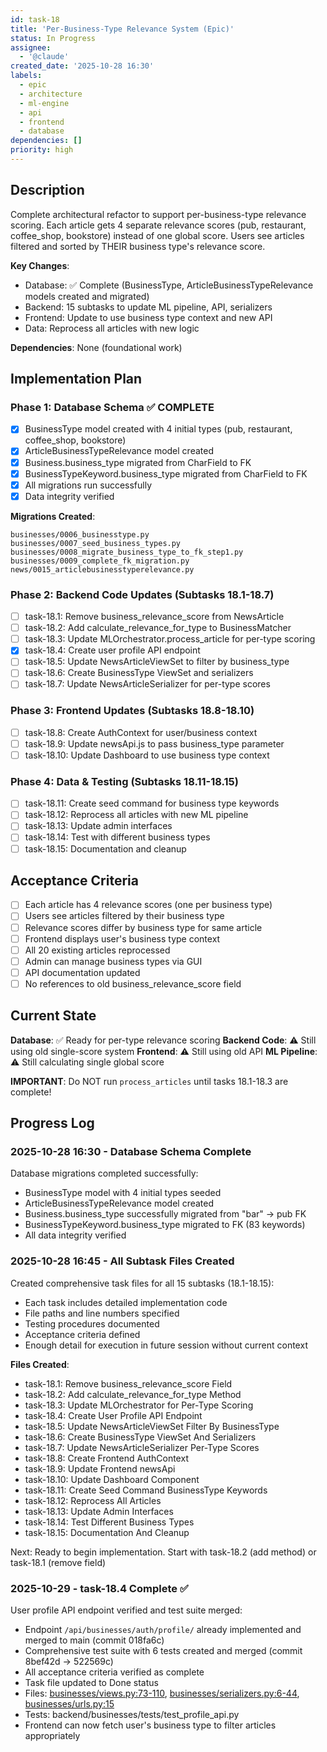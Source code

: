 ```yaml
---
id: task-18
title: 'Per-Business-Type Relevance System (Epic)'
status: In Progress
assignee:
  - '@claude'
created_date: '2025-10-28 16:30'
labels:
  - epic
  - architecture
  - ml-engine
  - api
  - frontend
  - database
dependencies: []
priority: high
---
```


## Description

<!-- SECTION:DESCRIPTION:BEGIN -->
Complete architectural refactor to support per-business-type relevance scoring. Each article gets 4 separate relevance scores (pub, restaurant, coffee_shop, bookstore) instead of one global score. Users see articles filtered and sorted by THEIR business type's relevance score.

**Key Changes**:
- Database: ✅ Complete (BusinessType, ArticleBusinessTypeRelevance models created and migrated)
- Backend: 15 subtasks to update ML pipeline, API, serializers
- Frontend: Update to use business type context and new API
- Data: Reprocess all articles with new logic

**Dependencies**: None (foundational work)
<!-- SECTION:DESCRIPTION:END -->

## Implementation Plan

### Phase 1: Database Schema ✅ COMPLETE
- [x] BusinessType model created with 4 initial types (pub, restaurant, coffee_shop, bookstore)
- [x] ArticleBusinessTypeRelevance model created
- [x] Business.business_type migrated from CharField to FK
- [x] BusinessTypeKeyword.business_type migrated from CharField to FK
- [x] All migrations run successfully
- [x] Data integrity verified

**Migrations Created**:
```
businesses/0006_businesstype.py
businesses/0007_seed_business_types.py
businesses/0008_migrate_business_type_to_fk_step1.py
businesses/0009_complete_fk_migration.py
news/0015_articlebusinesstyperelevance.py
```

### Phase 2: Backend Code Updates (Subtasks 18.1-18.7)
- [ ] task-18.1: Remove business_relevance_score from NewsArticle
- [ ] task-18.2: Add calculate_relevance_for_type to BusinessMatcher
- [ ] task-18.3: Update MLOrchestrator.process_article for per-type scoring
- [x] task-18.4: Create user profile API endpoint
- [ ] task-18.5: Update NewsArticleViewSet to filter by business_type
- [ ] task-18.6: Create BusinessType ViewSet and serializers
- [ ] task-18.7: Update NewsArticleSerializer for per-type scores

### Phase 3: Frontend Updates (Subtasks 18.8-18.10)
- [ ] task-18.8: Create AuthContext for user/business context
- [ ] task-18.9: Update newsApi.js to pass business_type parameter
- [ ] task-18.10: Update Dashboard to use business type context

### Phase 4: Data & Testing (Subtasks 18.11-18.15)
- [ ] task-18.11: Create seed command for business type keywords
- [ ] task-18.12: Reprocess all articles with new ML pipeline
- [ ] task-18.13: Update admin interfaces
- [ ] task-18.14: Test with different business types
- [ ] task-18.15: Documentation and cleanup

## Acceptance Criteria

- [ ] Each article has 4 relevance scores (one per business type)
- [ ] Users see articles filtered by their business type
- [ ] Relevance scores differ by business type for same article
- [ ] Frontend displays user's business type context
- [ ] All 20 existing articles reprocessed
- [ ] Admin can manage business types via GUI
- [ ] API documentation updated
- [ ] No references to old business_relevance_score field

## Current State

**Database**: ✅ Ready for per-type relevance scoring
**Backend Code**: ⚠️ Still using old single-score system
**Frontend**: ⚠️ Still using old API
**ML Pipeline**: ⚠️ Still calculating single global score

**IMPORTANT**: Do NOT run `process_articles` until tasks 18.1-18.3 are complete!

## Progress Log

### 2025-10-28 16:30 - Database Schema Complete
Database migrations completed successfully:
- BusinessType model with 4 initial types seeded
- ArticleBusinessTypeRelevance model created
- Business.business_type successfully migrated from "bar" → pub FK
- BusinessTypeKeyword.business_type migrated to FK (83 keywords)
- All data integrity verified

### 2025-10-28 16:45 - All Subtask Files Created
Created comprehensive task files for all 15 subtasks (18.1-18.15):
- Each task includes detailed implementation code
- File paths and line numbers specified
- Testing procedures documented
- Acceptance criteria defined
- Enough detail for execution in future session without current context

**Files Created**:
- task-18.1: Remove business_relevance_score Field
- task-18.2: Add calculate_relevance_for_type Method
- task-18.3: Update MLOrchestrator for Per-Type Scoring
- task-18.4: Create User Profile API Endpoint
- task-18.5: Update NewsArticleViewSet Filter By BusinessType
- task-18.6: Create BusinessType ViewSet And Serializers
- task-18.7: Update NewsArticleSerializer Per-Type Scores
- task-18.8: Create Frontend AuthContext
- task-18.9: Update Frontend newsApi
- task-18.10: Update Dashboard Component
- task-18.11: Create Seed Command BusinessType Keywords
- task-18.12: Reprocess All Articles
- task-18.13: Update Admin Interfaces
- task-18.14: Test Different Business Types
- task-18.15: Documentation And Cleanup

Next: Ready to begin implementation. Start with task-18.2 (add method) or task-18.1 (remove field)

### 2025-10-29 - task-18.4 Complete ✅
User profile API endpoint verified and test suite merged:
- Endpoint `/api/businesses/auth/profile/` already implemented and merged to main (commit 018fa6c)
- Comprehensive test suite with 6 tests created and merged (commit 8bef42d → 522569c)
- All acceptance criteria verified as complete
- Task file updated to Done status
- Files: [businesses/views.py:73-110](backend/businesses/views.py#L73-L110), [businesses/serializers.py:6-44](backend/businesses/serializers.py#L6-L44), [businesses/urls.py:15](backend/businesses/urls.py#L15)
- Tests: backend/businesses/tests/test_profile_api.py
- Frontend can now fetch user's business type to filter articles appropriately
